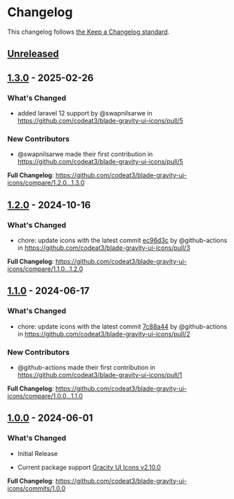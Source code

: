 # Changelog

This changelog follows [the Keep a Changelog standard](https://keepachangelog.com).

## [Unreleased](https://github.com/codeat3/blade-gravity-ui-icons/compare/1.3.0...HEAD)

## [1.3.0](https://github.com/codeat3/blade-gravity-ui-icons/compare/1.2.0...1.3.0) - 2025-02-26

### What's Changed

* added laravel 12 support by @swapnilsarwe in https://github.com/codeat3/blade-gravity-ui-icons/pull/5

### New Contributors

* @swapnilsarwe made their first contribution in https://github.com/codeat3/blade-gravity-ui-icons/pull/5

**Full Changelog**: https://github.com/codeat3/blade-gravity-ui-icons/compare/1.2.0...1.3.0

## [1.2.0](https://github.com/codeat3/blade-gravity-ui-icons/compare/1.1.0...1.2.0) - 2024-10-16

### What's Changed

* chore: update icons with the latest commit [ec96d3c](https://github.com/gravity-ui/icons/commit/ec96d3cec66c8088a3ed0ecb2a56f074dbc79ff3) by @github-actions in https://github.com/codeat3/blade-gravity-ui-icons/pull/3

**Full Changelog**: https://github.com/codeat3/blade-gravity-ui-icons/compare/1.1.0...1.2.0

## [1.1.0](https://github.com/codeat3/blade-gravity-ui-icons/compare/1.0.0...1.1.0) - 2024-06-17

### What's Changed

* chore: update icons with the latest commit [7c88a44](https://github.com/gravity-ui/icons/commit/7c88a44a53d1131fa5aec0dd9454d9f24bab8a13) by @github-actions in https://github.com/codeat3/blade-gravity-ui-icons/pull/2

### New Contributors

* @github-actions made their first contribution in https://github.com/codeat3/blade-gravity-ui-icons/pull/1

**Full Changelog**: https://github.com/codeat3/blade-gravity-ui-icons/compare/1.0.0...1.1.0

## [1.0.0](https://github.com/codeat3/blade-gravity-ui-icons/compare/1.0.0...1.0.0) - 2024-06-01

### What's Changed

* Initial Release

- Current package support [Gracity UI Icons v2.10.0](https://github.com/gravity-ui/icons/releases/tag/v2.10.0)

**Full Changelog**: https://github.com/codeat3/blade-gravity-ui-icons/commits/1.0.0
